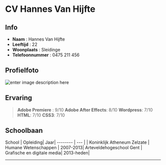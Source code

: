 CV Hannes Van Hijfte
============

Info
--------
- **Naam** : Hannes Van Hijfte
- **Leeftijd** : 22
- **Woonplaats** : Sleidinge
-  **Telefoonnummer** : 0475 211 456

Profielfoto
---------
![enter image description here](https://i.vimeocdn.com/portrait/7160436_300x300)


Ervaring
------


> **Adobe Premiere** : 9/10
> **Adobe After Effects**: 8/10
> **Wordpress**: 7/10
> **HTML**: 7/10
> **CSS3**:  7/10


Schoolbaan
-----------

School   | Opleiding|  Jaar|
-------- | ---				|   |
Koninklijk Atheneum Zelzate | Humane Wetenschappen |  2007-2013|
 Arteveldehogeschool Gent   | Grafische en digitale media| 2013-heden|
     


----------